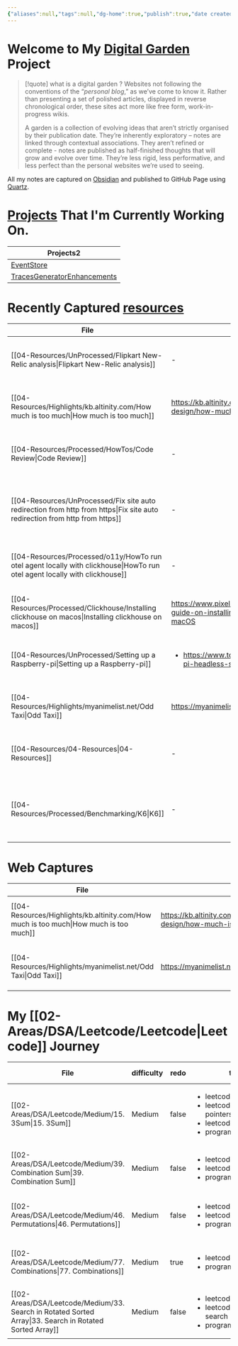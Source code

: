 ```yaml
---
{"aliases":null,"tags":null,"dg-home":true,"publish":true,"date created":"2025-01-14T15:25","date modified":"2025-01-16T13:07","PassFrontmatter":true,"created":"2025-01-14T15:25:42.532+05:30","updated":"2025-01-16T13:07:45.159+05:30"}
---
```



# Welcome to My [Digital Garden](https://maggieappleton.com/garden-history/) Project

> [!quote] what is a digital garden ?
> Websites not following the conventions of the “_personal blog_,” as we’ve come to know it. Rather than presenting a set of polished articles, displayed in reverse chronological order, these sites act more like free form, work-in-progress wikis.
>
> A garden is a collection of evolving ideas that aren’t strictly organised by their publication date. They’re inherently exploratory – notes are linked through contextual associations. They aren’t refined or complete - notes are published as half-finished thoughts that will grow and evolve over time. They’re less rigid, less performative, and less perfect than the personal websites we’re used to seeing.

All my notes are captured on [Obsidian](https://obsidian.md/) and published to GitHub Page using [Quartz](https://quartz.jzhao.xyz/).

# [Projects](03-Projects) That I'm Currently Working On.

<div><table class="dataview table-view-table"><thead class="table-view-thead"><tr class="table-view-tr-header"><th class="table-view-th"><span>Projects</span><span class="dataview small-text">2</span></th></tr></thead><tbody class="table-view-tbody"><tr><td><span><a data-tooltip-position="top" aria-label="EventStore" data-href="EventStore" href="EventStore" class="internal-link" target="_blank" rel="noopener nofollow">EventStore</a></span></td></tr><tr><td><span><a data-tooltip-position="top" aria-label="TracesGeneratorEnhancements" data-href="TracesGeneratorEnhancements" href="TracesGeneratorEnhancements" class="internal-link" target="_blank" rel="noopener nofollow">TracesGeneratorEnhancements</a></span></td></tr></tbody></table></div>

# Recently Captured [resources](04-Resources)
| File                                                                                                                           | url                                                                                                 | Description                                                            | type    | tags                                                              | Date                        |
| ------------------------------------------------------------------------------------------------------------------------------ | --------------------------------------------------------------------------------------------------- | ---------------------------------------------------------------------- | ------- | ----------------------------------------------------------------- | --------------------------- |
| [[04-Resources/UnProcessed/Flipkart New-Relic analysis\|Flipkart New-Relic analysis]]                                       | \-                                                                                                  | Deriving some data from the New Relic dashboards                       | Note    | <ul><li>O11y/NewRelic</li><li>O11y/RUM</li></ul>                  | 2:12 PM - January 28, 2025  |
| [[04-Resources/Highlights/kb.altinity.com/How much is too much\|How much is too much]]                                      | https://kb.altinity.com/altinity-kb-schema-design/how-much-is-too-much/                             | \-                                                                     | \-      | \-                                                                | 8:04 AM - January 25, 2025  |
| [[04-Resources/Processed/HowTos/Code Review\|Code Review]]                                                                  | \-                                                                                                  | How to properly review a PR                                            | Guide   | <ul><li>CodeReview</li></ul>                                      | 9:42 AM - January 24, 2025  |
| [[04-Resources/UnProcessed/Fix site auto redirection from http from https\|Fix site auto redirection from http from https]] | \-                                                                                                  | Steps to enable showing insecure content from websites.                | Guide   | <ul><li>Google/Chrome</li><li>httpToHttps</li></ul>               | 6:50 PM - January 23, 2025  |
| [[04-Resources/Processed/o11y/HowTo run otel agent locally with clickhouse\|HowTo run otel agent locally with clickhouse]]  | \-                                                                                                  | Otel agent with clickhouse                                             | Guide   | <ul><li>Database/Clickhouse</li><li>otel</li><li>docker</li></ul> | 12:14 PM - January 21, 2025 |
| [[04-Resources/Processed/Clickhouse/Installing clickhouse on macos\|Installing clickhouse on macos]]                        | https://www.pixelstech.net/article/1676120999-A-guide-on-installing-and-running-Clickhouse-on-macOS | \-                                                                     | Article | \-                                                                | 12:13 PM - January 21, 2025 |
| [[04-Resources/UnProcessed/Setting up a Raspberry-pi\|Setting up a Raspberry-pi]]                                           | <ul><li>https://www.tomshardware.com/reviews/raspberry-pi-headless-setup-how-to,6028.html</li></ul> | \-                                                                     | Guide   | <ul><li>docker</li><li>raspberrypi</li><li>syncthing</li></ul>    | 8:50 AM - January 17, 2025  |
| [[04-Resources/Highlights/myanimelist.net/Odd Taxi\|Odd Taxi]]                                                              | https://myanimelist.net/anime/46102/Odd_Taxi                                                        | \-                                                                     | \-      | \-                                                                | 5:22 PM - January 16, 2025  |
| [[04-Resources/04-Resources\|04-Resources]]                                                                                 | \-                                                                                                  | \-                                                                     | \-      | \-                                                                | 2:33 PM - January 16, 2025  |
| [[04-Resources/Processed/Benchmarking/K6\|K6]]                                                                              | \-                                                                                                  | A simple program of how to use K6 and how to easily build on top of it | Guide   | <ul><li>Benchmark/k6</li><li>Benchmark</li></ul>                  | 10:48 AM - January 16, 2025 |


# Web Captures
| File                                                                                      | url                                                                     | tags                                                                         | Date                       |
| ----------------------------------------------------------------------------------------- | ----------------------------------------------------------------------- | ---------------------------------------------------------------------------- | -------------------------- |
| [[04-Resources/Highlights/kb.altinity.com/How much is too much\|How much is too much]] | https://kb.altinity.com/altinity-kb-schema-design/how-much-is-too-much/ | <ul><li>#EventStore</li><li>#Database/Clickhouse</li><li>#Database</li></ul> | 8:04 AM - January 25, 2025 |
| [[04-Resources/Highlights/myanimelist.net/Odd Taxi\|Odd Taxi]]                         | https://myanimelist.net/anime/46102/Odd_Taxi                            | <ul><li>#OnlyMe</li></ul>                                                    | 5:22 PM - January 16, 2025 |


# My [[02-Areas/DSA/Leetcode/Leetcode\|Leetcode]] Journey
| File                                                                                                       | difficulty | redo  | tags                                                                                                                 | modifed date                |
| ---------------------------------------------------------------------------------------------------------- | ---------- | ----- | -------------------------------------------------------------------------------------------------------------------- | --------------------------- |
| [[02-Areas/DSA/Leetcode/Medium/15. 3Sum\|15. 3Sum]]                                                     | Medium     | false | <ul><li>leetcode/array</li><li>leetcode/two-pointers</li><li>leetcode/sorting</li><li>programming/practice</li></ul> | 8:58 AM - January 29, 2025  |
| [[02-Areas/DSA/Leetcode/Medium/39. Combination Sum\|39. Combination Sum]]                               | Medium     | false | <ul><li>leetcode/array</li><li>leetcode/backtracking</li><li>programming/practice</li></ul>                          | 8:35 AM - January 28, 2025  |
| [[02-Areas/DSA/Leetcode/Medium/46. Permutations\|46. Permutations]]                                     | Medium     | false | <ul><li>leetcode/array</li><li>leetcode/backtracking</li><li>programming/practice</li></ul>                          | 8:35 AM - January 28, 2025  |
| [[02-Areas/DSA/Leetcode/Medium/77. Combinations\|77. Combinations]]                                     | Medium     | true  | <ul><li>leetcode/backtracking</li><li>programming/practice</li></ul>                                                 | 10:03 PM - January 27, 2025 |
| [[02-Areas/DSA/Leetcode/Medium/33. Search in Rotated Sorted Array\|33. Search in Rotated Sorted Array]] | Medium     | false | <ul><li>leetcode/array</li><li>leetcode/binary-search</li><li>programming/practice</li></ul>                         | 10:58 AM - January 26, 2025 |

